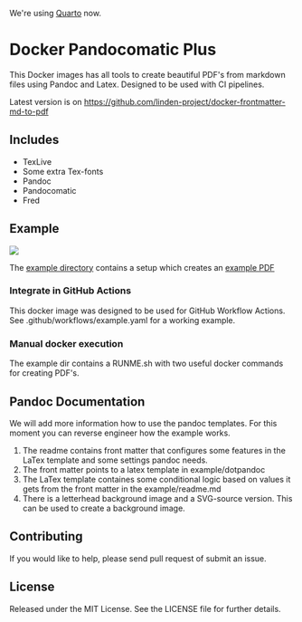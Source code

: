 We're using [Quarto](https://quarto.org/) now.

# Docker Pandocomatic Plus

This Docker images has all tools to create beautiful PDF's from markdown files using Pandoc and Latex. Designed to be used with CI pipelines.

Latest version is on https://github.com/linden-project/docker-frontmatter-md-to-pdf

## Includes

- TexLive
- Some extra Tex-fonts
- Pandoc
- Pandocomatic
- Fred

## Example

![](pdf-example.png)

The [example directory](/example/) contains a setup which creates an [example
PDF](https://raw.githubusercontent.com/linden-project/docker-frontmatter-md-to-pdf/pdf/MM001_Example%20Pandocomatic%20Plus_MIPMIP_1.pdf)

### Integrate in GitHub Actions

This docker image was designed to be used for GitHub Workflow Actions. See
.github/workflows/example.yaml for a working example.

### Manual docker execution

The example dir contains a RUNME.sh with two useful docker commands for creating PDF's.

## Pandoc Documentation

We will add more information how to use the pandoc templates. For this moment you can reverse engineer how the example works.

1. The readme contains front matter that configures some features in the LaTex template and some settings pandoc needs.
2. The front matter points to a latex template in example/dotpandoc
3. The LaTex template containes some conditional logic based on values it gets from the front matter in the example/readme.md
4. There is a letterhead background image and a SVG-source version. This can be used to create a background image.

## Contributing

If you would like to help, please send pull request of submit an issue.

## License

Released under the MIT License. See the LICENSE file for further details.

